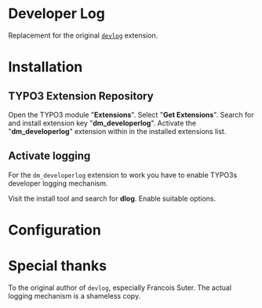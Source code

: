 Developer Log
=============

Replacement for the original [``devlog``](https://typo3.org/extensions/repository/view/devlog) extension.

# Installation

## TYPO3 Extension Repository

Open the TYPO3 module "**Extensions**". Select "**Get Extensions**". Search for and install extension key "**dm_developerlog**". Activate the "**dm_developerlog**" extension within in the installed extensions list.

## Activate logging

For the ``dm_developerlog`` extension to work you have to enable TYPO3s developer logging mechanism.

Visit the install tool and search for **dlog**. Enable suitable options.

# Configuration

# Special thanks

To the original author of ``devlog``, especially Francois Suter. The actual logging mechanism is a shameless copy.